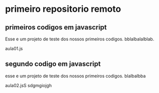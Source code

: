 # primeiro repositorio remoto

## primeiros codigos em javascript
Esse e um projeto de teste dos nossos primeiros codigos.
bblalbalalblab.

aula01.js

## segundo codigo em javascript
esse e um projeto de teste dos nossos primeiros codigos. blalbalbba

aula02.jsS
sdgmgiojgh